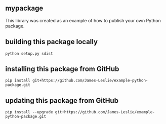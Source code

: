 ## mypackage
This library was created as an example of how to publish your own Python package.

## building this package locally
`python setup.py sdist`

## installing this package from GitHub
`pip install git+https://github.com/James-Leslie/example-python-package.git`

## updating this package from GitHub
`pip install --upgrade git+https://github.com/James-Leslie/example-python-package.git`